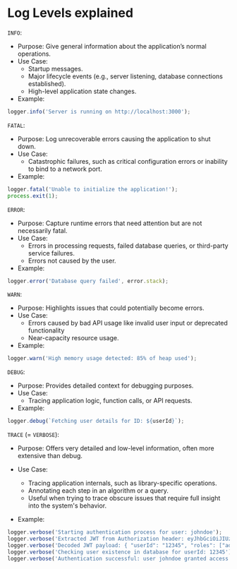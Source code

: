 # Log Levels explained

`INFO`:
- Purpose: Give general information about the application’s normal operations.
- Use Case:
    - Startup messages.
    - Major lifecycle events (e.g., server listening, database connections established).
    - High-level application state changes.
- Example:
```ts
logger.info('Server is running on http://localhost:3000');
```

`FATAL`:

- Purpose: Log unrecoverable errors causing the application to shut down.
- Use Case:
  - Catastrophic failures, such as critical configuration errors or inability to bind to a network port.
- Example:
```ts
logger.fatal('Unable to initialize the application!');
process.exit(1);
```

`ERROR`:
- Purpose: Capture runtime errors that need attention but are not necessarily fatal.
- Use Case:
  - Errors in processing requests, failed database queries, or third-party service failures.
  - Errors not caused by the user.
- Example:
```ts
logger.error('Database query failed', error.stack);
```

`WARN`:

- Purpose: Highlights issues that could potentially become errors.
- Use Case:
  - Errors caused by bad API usage like invalid user input or deprecated functionality
  - Near-capacity resource usage.
- Example:
```ts
logger.warn('High memory usage detected: 85% of heap used');
```

`DEBUG`:
- Purpose: Provides detailed context for debugging purposes.
- Use Case:
  - Tracing application logic, function calls, or API requests.
- Example:
```ts
logger.debug(`Fetching user details for ID: ${userId}`);

```

`TRACE` (= `VERBOSE`):
- Purpose: Offers very detailed and low-level information, often more extensive than debug.
- Use Case:
  - Tracing application internals, such as library-specific operations.
  - Annotating each step in an algorithm or a query.
  - Useful when trying to trace obscure issues that require full insight into the system's behavior.

- Example:
```ts
logger.verbose('Starting authentication process for user: johndoe');
logger.verbose('Extracted JWT from Authorization header: eyJhbGciOiJIUz...');
logger.verbose('Decoded JWT payload: { "userId": "12345", "roles": ["admin"] }');
logger.verbose('Checking user existence in database for userId: 12345');
logger.verbose('Authentication successful: user johndoe granted access');
```
